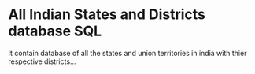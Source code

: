 # All Indian States and Districts database SQL


It contain database of all the states and union territories in india with thier respective districts... 
